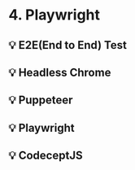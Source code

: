 # 4. Playwright

## 💡 E2E(End to End) Test

## 💡 Headless Chrome

## 💡 Puppeteer

## 💡 Playwright

## 💡 CodeceptJS
